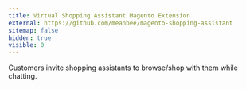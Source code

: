 ```yaml
---
title: Virtual Shopping Assistant Magento Extension
external: https://github.com/meanbee/magento-shopping-assistant
sitemap: false
hidden: true
visible: 0
---
```

Customers invite shopping assistants to browse/shop with them while chatting.
